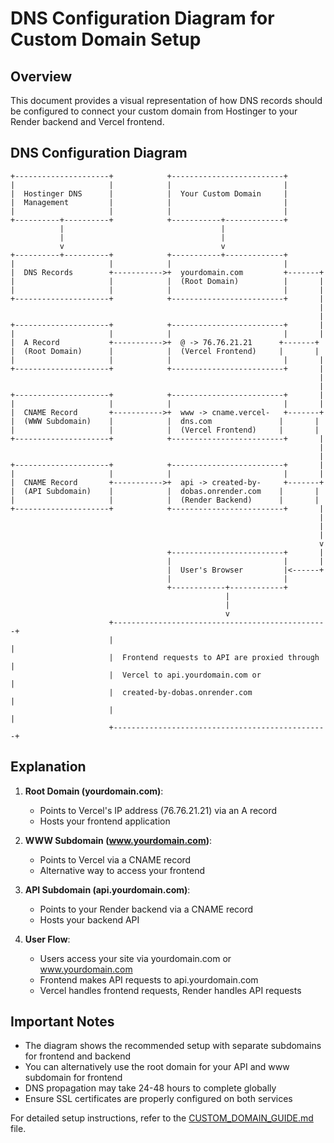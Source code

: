 # DNS Configuration Diagram for Custom Domain Setup

## Overview

This document provides a visual representation of how DNS records should be configured to connect your custom domain from Hostinger to your Render backend and Vercel frontend.

## DNS Configuration Diagram

```
+---------------------+            +-------------------------+
|                     |            |                         |
|  Hostinger DNS      |            |  Your Custom Domain     |
|  Management         |            |                         |
|                     |            |                         |
+----------+----------+            +-----------+-------------+
           |                                   |
           |                                   |
           v                                   v
+----------+----------+            +-----------+-------------+
|                     |            |                         |
|  DNS Records        +----------->+  yourdomain.com         +-------+
|                     |            |  (Root Domain)          |       |
|                     |            |                         |       |
+---------------------+            +-------------------------+       |
                                                                     |
                                                                     |
+---------------------+            +-------------------------+       |
|                     |            |                         |       |
|  A Record           +----------->+  @ -> 76.76.21.21      +-------+
|  (Root Domain)      |            |  (Vercel Frontend)     |       |
|                     |            |                         |       |
+---------------------+            +-------------------------+       |
                                                                     |
                                                                     |
+---------------------+            +-------------------------+       |
|                     |            |                         |       |
|  CNAME Record       +----------->+  www -> cname.vercel-   +-------+
|  (WWW Subdomain)    |            |  dns.com               |       |
|                     |            |  (Vercel Frontend)     |       |
+---------------------+            +-------------------------+       |
                                                                     |
                                                                     |
+---------------------+            +-------------------------+       |
|                     |            |                         |       |
|  CNAME Record       +----------->+  api -> created-by-     +-------+
|  (API Subdomain)    |            |  dobas.onrender.com    |       |
|                     |            |  (Render Backend)      |       |
+---------------------+            +-------------------------+       |
                                                                     |
                                                                     |
                                                                     |
                                                                     v
                                   +-------------------------+       |
                                   |                         |       |
                                   |  User's Browser         |<------+
                                   |                         |
                                   +------------+------------+
                                                |
                                                |
                                                v
                      +------------------------------------------------+
                      |                                                |
                      |  Frontend requests to API are proxied through  |
                      |  Vercel to api.yourdomain.com or               |
                      |  created-by-dobas.onrender.com                 |
                      |                                                |
                      +------------------------------------------------+
```

## Explanation

1. **Root Domain (yourdomain.com)**:
   - Points to Vercel's IP address (76.76.21.21) via an A record
   - Hosts your frontend application

2. **WWW Subdomain (www.yourdomain.com)**:
   - Points to Vercel via a CNAME record
   - Alternative way to access your frontend

3. **API Subdomain (api.yourdomain.com)**:
   - Points to your Render backend via a CNAME record
   - Hosts your backend API

4. **User Flow**:
   - Users access your site via yourdomain.com or www.yourdomain.com
   - Frontend makes API requests to api.yourdomain.com
   - Vercel handles frontend requests, Render handles API requests

## Important Notes

- The diagram shows the recommended setup with separate subdomains for frontend and backend
- You can alternatively use the root domain for your API and www subdomain for frontend
- DNS propagation may take 24-48 hours to complete globally
- Ensure SSL certificates are properly configured on both services

For detailed setup instructions, refer to the [CUSTOM_DOMAIN_GUIDE.md](./CUSTOM_DOMAIN_GUIDE.md) file.